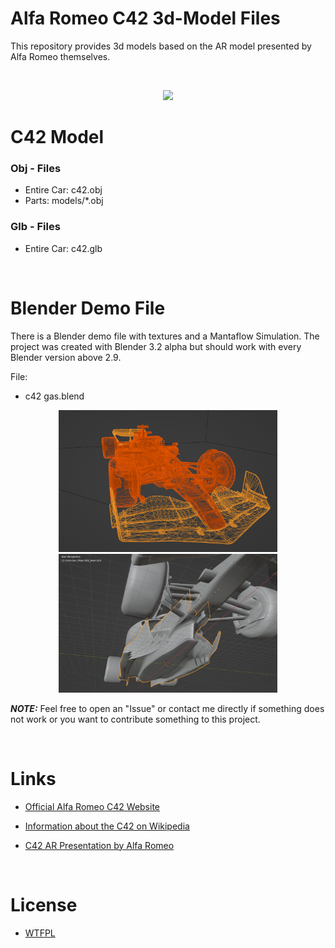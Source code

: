 # Alfa Romeo C42 3d-Model Files
This repository provides 3d models based on the AR model presented by Alfa Romeo themselves.

<br>

<p align="center">
<img src="docs/prev3.gif" />
</p>

C42 Model
=======

### Obj - Files
- Entire Car: c42.obj
- Parts: models/*.obj

### Glb - Files
- Entire Car: c42.glb

<br>

Blender Demo File
=======
There is a Blender demo file with textures and a Mantaflow Simulation. The project was created with Blender 3.2 alpha but should work with every Blender version above 2.9.

File: 
- c42 gas.blend

<p align="center">
<img width="350px" src="docs/prev2.png" />
<img width="350px" src="docs/prev1.png" />
</p>

**_NOTE:_** Feel free to open an "Issue" or contact me directly if something does not work or you want to contribute something to this project.

<br>


Links
=======
- [Official Alfa Romeo C42 Website](https://www.sauber-group.com/motorsport/formula-1/c42/)

- [Information about the C42 on Wikipedia](https://en.wikipedia.org/wiki/Alfa_Romeo_C42)

- [C42 AR Presentation by Alfa Romeo](https://viewer.jig.space/?p=0003&jig=1OeRwjw7&shad=1)

<br>

License
======
- [WTFPL](LICENSE.md)
